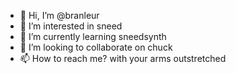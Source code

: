 - 👋 Hi, I’m @branleur
- 👀 I’m interested in sneed
- 🌱 I’m currently learning sneedsynth
- 💞️ I’m looking to collaborate on chuck
- 📫 How to reach me? with your arms outstretched

<!---
branleur/branleur is a ✨ special ✨ repository because its `README.md` (this file) appears on your GitHub profile.
You can click the Preview link to take a look at your changes.
--->
